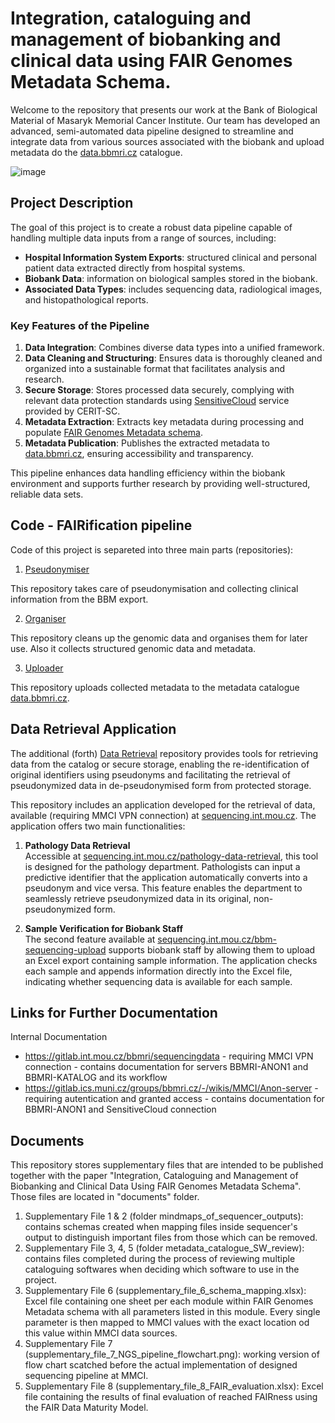 # Integration, cataloguing and management of biobanking and clinical data using FAIR Genomes Metadata Schema.
Welcome to the repository that presents our work at the Bank of Biological Material of Masaryk Memorial Cancer Institute. Our team has developed an advanced, semi-automated data pipeline designed to streamline and integrate data from various sources associated with the biobank and upload metadata do the [data.bbmri.cz](https://data.bbmri.cz/) catalogue.

![image](https://github.com/user-attachments/assets/8d5d91b7-91ee-4f2f-9f7a-da66dad0548f)


## Project Description

The goal of this project is to create a robust data pipeline capable of handling multiple data inputs from a range of sources, including:
- **Hospital Information System Exports**: structured clinical and personal patient data extracted directly from hospital systems.
- **Biobank Data**: information on biological samples stored in the biobank.
- **Associated Data Types**: includes sequencing data, radiological images, and histopathological reports.

### Key Features of the Pipeline
1. **Data Integration**: Combines diverse data types into a unified framework.
2. **Data Cleaning and Structuring**: Ensures data is thoroughly cleaned and organized into a sustainable format that facilitates analysis and research.
3. **Secure Storage**: Stores processed data securely, complying with relevant data protection standards using [SensitiveCloud](https://www.cerit-sc.cz/infrastructure-services/sensitivecloud) service provided by CERIT-SC.
4. **Metadata Extraction**: Extracts key metadata during processing and populate [FAIR Genomes Metadata schema](https://www.nature.com/articles/s41597-022-01265-x).
5. **Metadata Publication**: Publishes the extracted metadata to [data.bbmri.cz](https://data.bbmri.cz), ensuring accessibility and transparency.

This pipeline enhances data handling efficiency within the biobank environment and supports further research by providing well-structured, reliable data sets.

## Code - FAIRification pipeline

Code of this project is separeted into three main parts (repositories):
1. [Pseudonymiser](https://github.com/BBMRI-cz/data-catalogue-pseudonymisation)
   
  This repository takes care of pseudonymisation and collecting clinical information from the BBM export.

2. [Organiser](https://github.com/BBMRI-cz/data-catalogue-organiser)
   
  This repository cleans up the genomic data and organises them for later use. Also it collects structured genomic data and metadata.

3. [Uploader](https://github.com/BBMRI-cz/data-catalogue-uploader)
   
  This repository uploads collected metadata to the metadata catalogue [data.bbmri.cz](https://data.bbmri.cz/).
  
## Data Retrieval Application

The additional (forth) [Data Retrieval](https://github.com/BBMRI-cz/data-catalogue-data-retrieval) repository provides tools for retrieving data from the catalog or secure storage, enabling the re-identification of original identifiers using pseudonyms and facilitating the retrieval of pseudonymized data in de-pseudonymised form from protected storage.


This repository includes an application developed for the retrieval of data, available (requiring MMCI VPN connection) at [sequencing.int.mou.cz](http://sequencing.int.mou.cz). The application offers two main functionalities:

1. **Pathology Data Retrieval**  
   Accessible at [sequencing.int.mou.cz/pathology-data-retrieval](http://sequencing.int.mou.cz/pathology-data-retrieval), this tool is designed for the pathology department. Pathologists can input a predictive identifier that the application automatically converts into a pseudonym and vice versa. This feature enables the department to seamlessly retrieve pseudonymized data in its original, non-pseudonymized form.

2. **Sample Verification for Biobank Staff**  
   The second feature available at [sequencing.int.mou.cz/bbm-sequencing-upload](http://sequencing.int.mou.cz/bbm-sequencing-upload) supports biobank staff by allowing them to upload an Excel export containing sample information. The application checks each sample and appends information directly into the Excel file, indicating whether sequencing data is available for each sample.


## Links for Further Documentation

Internal Documentation
- https://gitlab.int.mou.cz/bbmri/sequencingdata - requiring MMCI VPN connection - contains documentation for servers BBMRI-ANON1 and BBMRI-KATALOG and its workflow
- https://gitlab.ics.muni.cz/groups/bbmri.cz/-/wikis/MMCI/Anon-server - requiring autentication and granted access -  contains documentation for BBMRI-ANON1 and SensitiveCloud connection 

## Documents
This repository stores supplementary files that are intended to be published together with the paper "Integration, Cataloguing and Management of Biobanking and Clinical Data Using FAIR Genomes Metadata Schema". Those files are located in "documents" folder. 
1. Supplementary File 1 & 2 (folder mindmaps_of_sequencer_outputs): contains schemas created when mapping files inside sequencer's output to distinguish important files from those which can be removed.
2. Supplementary File 3, 4, 5 (folder metadata_catalogue_SW_review): contains files completed during the process of reviewing multiple cataloguing softwares when deciding which software to use in the project.
3. Supplementary File 6 (supplementary_file_6_schema_mapping.xlsx): Excel file containing one sheet per each module within FAIR Genomes Metadata schema with all parameters listed in this module. Every single parameter is then mapped to MMCI values with the exact location od this value within MMCI data sources.
4. Supplementary File 7 (supplementary_file_7_NGS_pipeline_flowchart.png): working version of flow chart scatched before the actual implementation of designed sequencing pipeline at MMCI.
5. Supplementary File 8 (supplementary_file_8_FAIR_evaluation.xlsx): Excel file containing the results of final evaluation of reached FAIRness using the FAIR Data Maturity Model.


